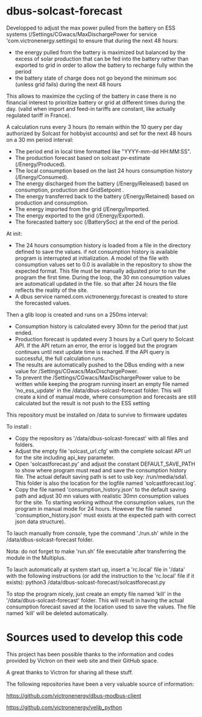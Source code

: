 # dbus-solcast-forecast

Developped to adjust the max power pulled from the battery on ESS systems (/Settings/CGwacs/MaxDischargePower for service 'com.victronenergy.settings) to ensure that during the next 48 hours:

- the energy pulled from the battery is maximized but balanced by the excess of solar production that can be fed into the battery rather than exported to grid in order to allow the battery to recharge fully within the period
- the battery state of charge does not go beyond the minimum soc (unless grid fails) during the next 48 hours

This allows to maximize the cycling of the battery in case there is no financial interest to prioritize battery or grid at different times during the day.
(valid when import and feed-in tariffs are constant, like actually regulated tariff in France).

A calculation runs every 3 hours (to remain within the 10 query per day authorized by Solcast for hobbyist accounts) and set for the next 48 hours on a 30 mn period interval:
- The period end in local time formatted like "YYYY-mm-dd HH:MM:SS".
- The production forecast based on solcast pv-estimate (/Energy/Produced).
- The local consumption based on the last 24 hours consumption history (/Energy/Consumed).
- The energy discharged from the battery (/Energy/Released) based on consumption, production and GridSetpoint  .
- The energy transferred back to the battery (/Energy/Retained) based on production and consumption.
- The energy imported from the grid (/Energy/Imported.
- The energy exported to the grid (/Energy/Exported).
- The forecasted battery soc (/BatterySoc) at the end of the period.


At init:
- The 24 hours consumption history is loaded from a file in the directory defined to save the values.
  if not consumption history is available program is interrupted at initialization.
  A model of the file with consumption values set to 0.0 is available in the repository to show the expected format.
  This file must be manually adjusted prior to run the program the first time.
  During the loop, the 30 mn consumption values are automaticall updated in the file.
  so that after 24 hours the file reflects the reality of the site.
- A dbus service named.com.victronenergy.forecast is created to store the forecasted values.

Then a glib loop is created and runs on a 250ms interval:
- Consumption history is calculated every 30mn for the period that just ended.
- Production forecast is updated every 3 hours by a Curl query to Solcast API.
  If the API return an error, the error is logged but the program continues until next update time is reached.
  If the API query is successful, the full calculation runs.
- The results are automatically pushed to the DBus ending with a new value for /Settings/CGwacs/MaxDischargePower.
- To prevent the /Settings/CGwacs/MaxDischargePower value to be written while keeping the program running insert an empty file named 'no_ess_update' in the /data/dbus-solcast-forecast folder. This will create a kind of manual mode, where consumption and forecasts are still calculated but the result is not push to the ESS setting

This repository must be installed on /data to survive to firmware updates

To install :
- Copy the repository as '/data/dbus-solcast-forecast' with all files and folders.
- Adjust the empty file 'solcast_url.cfg' with the complete solcast API url for the site including api_key parameter.
- Open 'solcastforecast.py' and adjust the constant DEFAULT_SAVE_PATH to show where program must read and save the consumption history file. The actual default saving path is set to usb key: /run/media/sda1. This folder is also the location for the logfile named 'solcastforecast.log'.
- Copy the file named 'consumption_history.json' to the default saving path and adjust 30 mn values with realistic 30mn consumption values for the site. To starting working without the consumption values, run the program in manual mode for 24 hours. However the file named 'consumption_history.json' must exists at the expected path with correct json data structure).

To lauch manually from console, type the command './run.sh' while in the /data/dbus-solcast-forecast folder.

Nota: do not forget to make 'run.sh' file executable after transferring the module in the Multiplus.

To lauch automatically at system start up, insert a 'rc.local' file in '/data' with the following instructions (or add the instruction to the 'rc.local' file if it exists): python3 /data/dbus-solcast-forecast/solcastforecast.py

To stop the program nicely, just create an empty file named 'kill' in the '/data/dbus-solcast-forecast' folder. This will result in having the actual consumption forecast saved at the location used to save the values. The file named 'kill' will be deleted automatically.

# Sources used to develop this code

This project has been possible thanks to the information and codes provided by Victron on their web site and their GitHub space.

A great thanks to Victron for sharing all these stuff.

The following repositories have been a very valuable source of information:

https://github.com/victronenergy/dbus-modbus-client

https://github.com/victronenergy/velib_python


